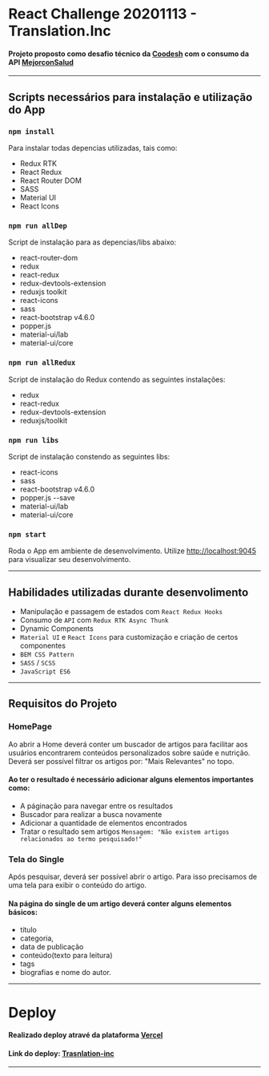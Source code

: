 # React Challenge 20201113 - Translation.Inc

#### Projeto proposto como desafio técnico da [Coodesh](https://coodesh.com/) com o consumo da API [MejorconSalud]( https://api.beta.mejorconsalud.com/wp-json/mc/v1/)

<hr/>

## Scripts necessários para instalação e utilização do App

### `npm install`

Para instalar todas depencias utilizadas, tais como:

- Redux RTK
- React Redux
- React Router DOM
- SASS
- Material UI
- React Icons

### `npm run allDep`

Script de instalação para as depencias/libs abaixo:

- react-router-dom
- redux
- react-redux
- redux-devtools-extension
- reduxjs toolkit
- react-icons
- sass
- react-bootstrap v4.6.0
- popper.js
- material-ui/lab
- material-ui/core

### `npm run allRedux`

Script de instalação do Redux contendo as seguintes instalações:

- redux
- react-redux
- redux-devtools-extension
- reduxjs/toolkit

### `npm run libs`

Script de instalação constendo as seguintes libs:

- react-icons
- sass
- react-bootstrap v4.6.0
- popper.js --save
- material-ui/lab
- material-ui/core

### `npm start`

Roda o App em ambiente de desenvolvimento.
Utilize [http://localhost:9045](http://localhost:9045) para visualizar seu desenvolvimento.

<hr/>

## Habilidades utilizadas durante desenvolimento

- Manipulação e passagem de estados com `React Redux Hooks`
- Consumo de `API` com `Redux RTK Async Thunk`
- Dynamic Components
- `Material UI` e `React Icons` para customização e criação de certos componentes
- `BEM CSS Pattern `
- `SASS` / `SCSS`
- `JavaScript ES6`

<hr/>

## Requisitos do Projeto

### HomePage

Ao abrir a Home deverá conter um buscador de artigos para facilitar aos usuários encontrarem conteúdos personalizados sobre saúde e nutrição.
Deverá ser possível filtrar os artigos por: "Mais Relevantes" no topo.

#### Ao ter o resultado é necessário adicionar alguns elementos importantes como:

- A páginação para navegar entre os resultados
- Buscador para realizar a busca novamente
- Adicionar a quantidade de elementos encontrados
- Tratar o resultado sem artigos `Mensagem: "Não existem artigos relacionados ao termo pesquisado!"`


### Tela do Single

Após pesquisar, deverá ser possível abrir o artigo. Para isso precisamos de uma tela para exibir o conteúdo do artigo.

#### Na página do single de um artigo deverá conter alguns elementos básicos:

- título
- categoria,
- data de publicação
- conteúdo(texto para leitura)
- tags
- biografias e nome do autor.

<hr/>

# Deploy

#### Realizado deploy atravé da plataforma [Vercel](https://vercel.com/)
#### Link do deploy: <a href="https://trasnlation-inc.vercel.app/">Trasnlation-inc </a>

<hr/>
